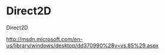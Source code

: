 Direct2D
========

Direct2D

http://msdn.microsoft.com/en-us/library/windows/desktop/dd370990%28v=vs.85%29.aspx

